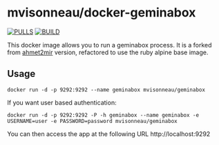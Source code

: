 # mvisonneau/docker-geminabox


[![PULLS](https://img.shields.io/docker/pulls/mvisonneau/geminabox.svg)](https://hub.docker.com/r/mvisonneau/geminabox)
[![BUILD](https://img.shields.io/travis/mvisonneau/docker-geminabox/master.svg)](https://travis-ci.org/mvisonneau/docker-geminabox)

This docker image allows you to run a geminabox process. It is a forked from [ahmet2mir](https://github.com/ahmet2mir/dockerfiles/tree/master/geminabox) version, refactored to use the ruby alpine base image.

## Usage

```
docker run -d -p 9292:9292 --name geminabox mvisonneau/geminabox
```

If you want user based authentication:

```
docker run -d -p 9292:9292 -P -h geminabox --name geminabox -e USERNAME=user -e PASSWORD=password mvisonneau/geminabox
```

You can then access the app at the following URL http://localhost:9292
